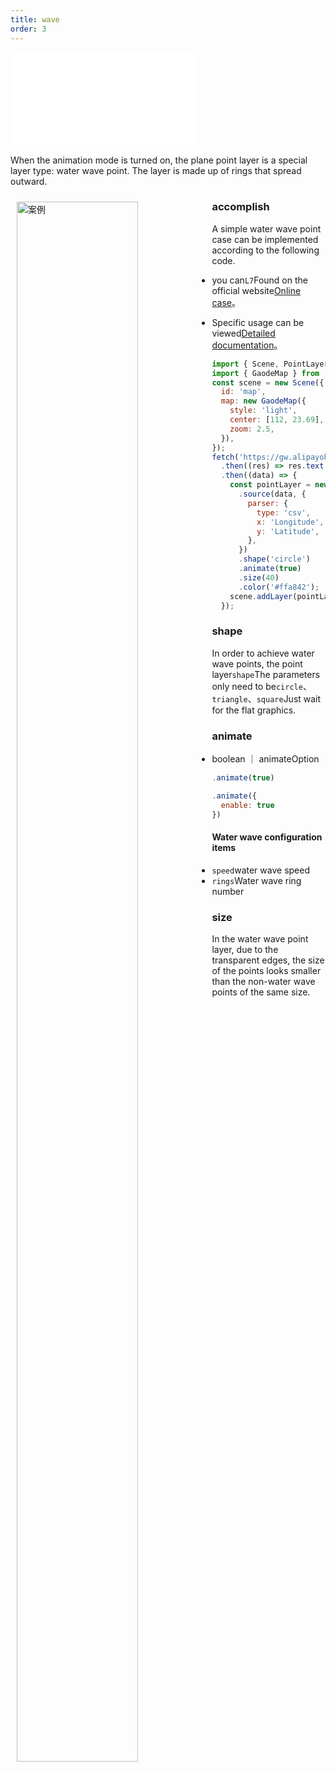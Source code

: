 ```yaml
---
title: wave
order: 3
---
```


<embed src="@/docs/api/common/style.md"></embed>

When the animation mode is turned on, the plane point layer is a special layer type: water wave point. The layer is made up of rings that spread outward.

<div>
  <div style="width:60%;float:left; margin: 10px;">
    <img  width="80%" alt="案例" src='https://gw.alipayobjects.com/mdn/rms_816329/afts/img/A*pcp3RKnNK1oAAAAAAAAAAAAAARQnAQ'>
  </div>
</div>

### accomplish

A simple water wave point case can be implemented according to the following code.

- you can`L7`Found on the official website[Online case](/examples/point/scatter#animatepoint)。

- Specific usage can be viewed[Detailed documentation](</api/point_layer/animate#Water wave point>)。

```js
import { Scene, PointLayer } from '@antv/l7';
import { GaodeMap } from '@antv/l7-maps';
const scene = new Scene({
  id: 'map',
  map: new GaodeMap({
    style: 'light',
    center: [112, 23.69],
    zoom: 2.5,
  }),
});
fetch('https://gw.alipayobjects.com/os/basement_prod/9078fd36-ce8d-4ee2-91bc-605db8315fdf.csv')
  .then((res) => res.text())
  .then((data) => {
    const pointLayer = new PointLayer({})
      .source(data, {
        parser: {
          type: 'csv',
          x: 'Longitude',
          y: 'Latitude',
        },
      })
      .shape('circle')
      .animate(true)
      .size(40)
      .color('#ffa842');
    scene.addLayer(pointLayer);
  });
```

### shape

In order to achieve water wave points, the point layer`shape`The parameters only need to be`circle`、`triangle`、`square`Just wait for the flat graphics.

### animate

- boolean ｜ animateOption

```javascript
.animate(true)

.animate({
  enable: true
})
```

#### Water wave configuration items

- `speed`water wave speed
- `rings`Water wave ring number

### size

In the water wave point layer, due to the transparent edges, the size of the points looks smaller than the non-water wave points of the same size.
